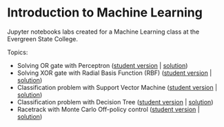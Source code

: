 # Introduction to Machine Learning
Jupyter notebooks labs created for a Machine Learning class at the Evergreen State College.

Topics: 
* Solving OR gate with Perceptron ([student version](https://github.com/FifthEpoch/ML-TA/blob/main/ML_LAB_Preceptron.ipynb) | [solution](https://github.com/FifthEpoch/ML-TA/blob/main/ML_LAB_Preceptron_Solution.ipynb))
* Solving XOR gate with Radial Basis Function (RBF) ([student version](https://github.com/FifthEpoch/ML-TA/blob/main/ML_LAB_Radial_Basis.ipynb) | [solution](https://github.com/FifthEpoch/ML-TA/blob/main/ML_LAB_Radial_Basis_Solution.ipynb))
* Classification problem with Support Vector Machine ([student version](https://github.com/FifthEpoch/ML-TA/blob/main/ML_LAB_SupportVectorMachine.ipynb) | [solution](https://github.com/FifthEpoch/ML-TA/blob/main/ML_LAB_SupportVectorMachine_Solution.ipynb))
* Classification problem with Decision Tree ([student version](https://github.com/FifthEpoch/ML-TA/blob/main/ML_LAB_DecisionTreeClassifier.ipynb) | [solution](https://github.com/FifthEpoch/ML-TA/blob/main/ML_LAB_DecisionTreeClassifier_Solution.ipynb))
* Racetrack with Monte Carlo Off-policy control ([student version](https://github.com/FifthEpoch/ML-TA/blob/main/off_policy_mc_control_student_version.ipynb) | [solution](https://github.com/FifthEpoch/ML-TA/blob/main/off_policy_mc_control_solution.ipynb))

